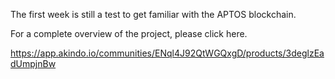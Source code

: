 The first week is still a test to get familiar with the APTOS blockchain.

For a complete overview of the project, please click here.

https://app.akindo.io/communities/ENql4J92QtWGQxgD/products/3deglzEadUmpjnBw


